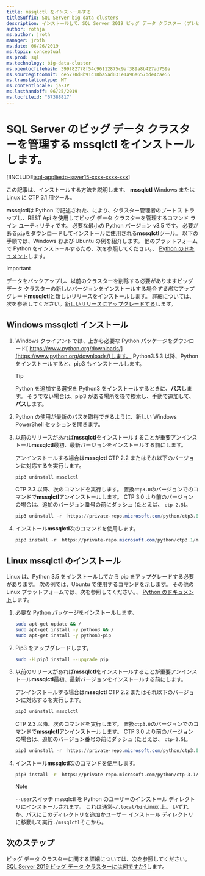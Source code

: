 ```yaml
---
title: mssqlctl をインストールする
titleSuffix: SQL Server big data clusters
description: インストールして、SQL Server 2019 ビッグ データ クラスター (プレビュー) の管理の mssqlctl ツールをインストールする方法について説明します。
author: rothja
ms.author: jroth
manager: jroth
ms.date: 06/26/2019
ms.topic: conceptual
ms.prod: sql
ms.technology: big-data-cluster
ms.openlocfilehash: 399f82778f54c96112875c9af389a8b427ad759a
ms.sourcegitcommit: ce5770d8b91c18ba5ad031e1a96a657bde4cae55
ms.translationtype: MT
ms.contentlocale: ja-JP
ms.lasthandoff: 06/25/2019
ms.locfileid: "67388817"
---
```

# <a name="install-mssqlctl-to-manage-sql-server-big-data-clusters"></a>SQL Server のビッグ データ クラスターを管理する mssqlctl をインストールします。

[!INCLUDE[tsql-appliesto-ssver15-xxxx-xxxx-xxx](../includes/tsql-appliesto-ssver15-xxxx-xxxx-xxx.md)]

この記事は、インストールする方法を説明します、 **mssqlctl** Windows または Linux に CTP 3.1 用ツール。

**mssqlctl**は Python で記述された、により、クラスター管理者のブートス トラップし、REST Api を使用してビッグ データ クラスターを管理するコマンド ライン ユーティリティです。 必要な最小の Python バージョン v3.5 です。 必要がある`pip`をダウンロードしてインストールに使用される**mssqlctl**ツール。 以下の手順では、Windows および Ubuntu の例を紹介します。 他のプラットフォームで Python をインストールするため、次を参照してください。、 [Python のドキュメント](https://wiki.python.org/moin/BeginnersGuide/Download)します。

> [!IMPORTANT]
> データをバックアップし、以前のクラスターを削除する必要がありますビッグ データ クラスターの新しいバージョンをインストールする場合*する前に*アップグレード**mssqlctl**と新しいリリースをインストールします。 詳細については、次を参照してください。[新しいリリースにアップグレードする](deployment-upgrade.md)します。

## <a id="windows"></a> Windows mssqlctl インストール

1. Windows クライアントでは、上から必要な Python パッケージをダウンロード[ https://www.python.org/downloads/](https://www.python.org/downloads/)します。 Python3.5.3 以降、Python をインストールすると、pip3 もインストールします。 

   > [!TIP] 
   > Python を追加する選択を Python3 をインストールするときに、**パス**します。 そうでない場合は、pip3 がある場所を後で検索し、手動で追加して、**パス**します。

1. Python の使用が最新のパスを取得できるように、新しい Windows PowerShell セッションを開きます。

1. 以前のリリースがあれば**mssqlctl**をインストールすることが重要アンインストール**mssqlctl**最初、最新バージョンをインストールする前にします。

   アンインストールする場合は**mssqlctl** CTP 2.2 またはそれ以下のバージョンに対応するを実行します。

   ```powershell
   pip3 uninstall mssqlctl
   ```

   CTP 2.3 以降、次のコマンドを実行します。 置換`ctp3.0`のバージョンでのコマンドで**mssqlctl**アンインストールします。 CTP 3.0 より前のバージョンの場合は、追加のバージョン番号の前にダッシュ (たとえば、 `ctp-2.5`)。

   ```powershell
   pip3 uninstall -r  https://private-repo.microsoft.com/python/ctp3.0/mssqlctl/requirements.txt
   ```

1. インストール**mssqlctl**次のコマンドを使用します。

   ```powershell
   pip3 install -r  https://private-repo.microsoft.com/python/ctp3.1/mssqlctl/requirements.txt
   ```

## <a id="linux"></a> Linux mssqlctl のインストール

Linux は、Python 3.5 をインストールしてから pip をアップグレードする必要があります。 次の例では、Ubuntu で使用するコマンドを示します。 その他の Linux プラットフォームでは、次を参照してください。、 [Python のドキュメント](https://wiki.python.org/moin/BeginnersGuide/Download)します。

1. 必要な Python パッケージをインストールします。

   ```bash
   sudo apt-get update && /
   sudo apt-get install -y python3 && /
   sudo apt-get install -y python3-pip
   ```

1. Pip3 をアップグレードします。

   ```bash
   sudo -H pip3 install --upgrade pip
   ```

1. 以前のリリースがあれば**mssqlctl**をインストールすることが重要アンインストール**mssqlctl**最初、最新バージョンをインストールする前にします。

   アンインストールする場合は**mssqlctl** CTP 2.2 またはそれ以下のバージョンに対応するを実行します。

   ```powershell
   pip3 uninstall mssqlctl
   ```

   CTP 2.3 以降、次のコマンドを実行します。 置換`ctp3.0`のバージョンでのコマンドで**mssqlctl**アンインストールします。 CTP 3.0 より前のバージョンの場合は、追加のバージョン番号の前にダッシュ (たとえば、 `ctp-2.5`)。

   ```powershell
   pip3 uninstall -r  https://private-repo.microsoft.com/python/ctp3.0/mssqlctl/requirements.txt
   ```

1. インストール**mssqlctl**次のコマンドを使用します。

   ```bash
   pip3 install -r  https://private-repo.microsoft.com/python/ctp-3.1/mssqlctl/requirements.txt --user
   ```

   > [!NOTE]
   > `--user`スイッチ mssqlctl を Python のユーザーのインストール ディレクトリにインストールされます。 これは通常`~/.local/bin`Linux 上。 いずれか、パスにこのディレクトリを追加かユーザー インストール ディレクトリに移動して実行`./mssqlctl`そこから。

## <a name="next-steps"></a>次のステップ

ビッグ データ クラスターに関する詳細については、次を参照してください。 [SQL Server 2019 ビッグ データ クラスターには何ですか?](big-data-cluster-overview.md)します。

